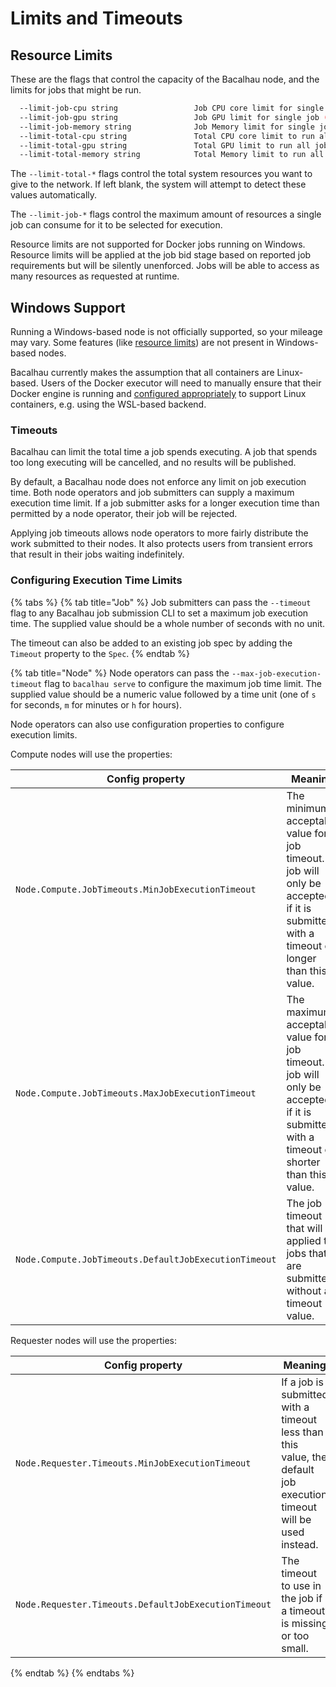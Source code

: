 # Limits and Timeouts

## Resource Limits <a href="#resource-limits" id="resource-limits"></a>

These are the flags that control the capacity of the Bacalhau node, and the limits for jobs that might be run.

```bash
  --limit-job-cpu string                 Job CPU core limit for single job (e.g. 500m, 2, 8).
  --limit-job-gpu string                 Job GPU limit for single job (e.g. 1, 2, or 8).
  --limit-job-memory string              Job Memory limit for single job  (e.g. 500Mb, 2Gb, 8Gb).
  --limit-total-cpu string               Total CPU core limit to run all jobs (e.g. 500m, 2, 8).
  --limit-total-gpu string               Total GPU limit to run all jobs (e.g. 1, 2, or 8).
  --limit-total-memory string            Total Memory limit to run all jobs  (e.g. 500Mb, 2Gb, 8Gb).
```

The `--limit-total-*` flags control the total system resources you want to give to the network. If left blank, the system will attempt to detect these values automatically.

The `--limit-job-*` flags control the maximum amount of resources a single job can consume for it to be selected for execution.

Resource limits are not supported for Docker jobs running on Windows. Resource limits will be applied at the job bid stage based on reported job requirements but will be silently unenforced. Jobs will be able to access as many resources as requested at runtime.[​](http://localhost:3000/setting-up/running-node/resource-limits#windows-support)

## Windows Support

Running a Windows-based node is not officially supported, so your mileage may vary. Some features (like [resource limits](resource-limits.md#resource-limits)) are not present in Windows-based nodes.

Bacalhau currently makes the assumption that all containers are Linux-based. Users of the Docker executor will need to manually ensure that their Docker engine is running and [configured appropriately](https://docs.docker.com/desktop/install/windows-install/) to support Linux containers, e.g. using the WSL-based backend.[​](http://localhost:3000/setting-up/running-node/resource-limits#timeouts)

### Timeouts

Bacalhau can limit the total time a job spends executing. A job that spends too long executing will be cancelled, and no results will be published.

By default, a Bacalhau node does not enforce any limit on job execution time. Both node operators and job submitters can supply a maximum execution time limit. If a job submitter asks for a longer execution time than permitted by a node operator, their job will be rejected.

Applying job timeouts allows node operators to more fairly distribute the work submitted to their nodes. It also protects users from transient errors that result in their jobs waiting indefinitely.[​](http://localhost:3000/setting-up/running-node/resource-limits#configuring-execution-time-limits-for-a-job)

### Configuring Execution Time Limits

{% tabs %}
{% tab title="Job" %}
Job submitters can pass the `--timeout` flag to any Bacalhau job submission CLI to set a maximum job execution time. The supplied value should be a whole number of seconds with no unit.

The timeout can also be added to an existing job spec by adding the `Timeout` property to the `Spec`.
{% endtab %}

{% tab title="Node" %}
Node operators can pass the `--max-job-execution-timeout` flag to `bacalhau serve` to configure the maximum job time limit. The supplied value should be a numeric value followed by a time unit (one of `s` for seconds, `m` for minutes or `h` for hours).

Node operators can also use configuration properties to configure execution limits.

Compute nodes will use the properties:

<table><thead><tr><th width="370">Config property</th><th>Meaning</th></tr></thead><tbody><tr><td><code>Node.Compute.JobTimeouts.MinJobExecutionTimeout</code></td><td>The minimum acceptable value for a job timeout. A job will only be accepted if it is submitted with a timeout of longer than this value.</td></tr><tr><td><code>Node.Compute.JobTimeouts.MaxJobExecutionTimeout</code></td><td>The maximum acceptable value for a job timeout. A job will only be accepted if it is submitted with a timeout of shorter than this value.</td></tr><tr><td><code>Node.Compute.JobTimeouts.DefaultJobExecutionTimeout</code></td><td>The job timeout that will be applied to jobs that are submitted without a timeout value.</td></tr></tbody></table>

Requester nodes will use the properties:

<table><thead><tr><th width="374">Config property</th><th>Meaning</th></tr></thead><tbody><tr><td><code>Node.Requester.Timeouts.MinJobExecutionTimeout</code></td><td>If a job is submitted with a timeout less than this value, the default job execution timeout will be used instead.</td></tr><tr><td><code>Node.Requester.Timeouts.DefaultJobExecutionTimeout</code></td><td>The timeout to use in the job if a timeout is missing or too small.</td></tr></tbody></table>
{% endtab %}
{% endtabs %}
